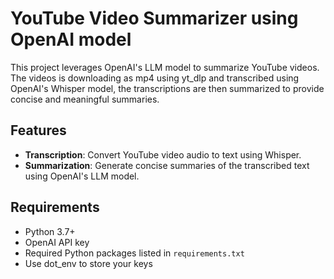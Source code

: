 # YouTube Video Summarizer using OpenAI model

This project leverages OpenAI's LLM model to summarize YouTube videos. The videos is downloading as mp4 using yt_dlp and transcribed using OpenAI's Whisper model, the transcriptions are then summarized to provide concise and meaningful summaries.

## Features

- **Transcription**: Convert YouTube video audio to text using Whisper.
- **Summarization**: Generate concise summaries of the transcribed text using OpenAI's LLM model.


## Requirements

- Python 3.7+
- OpenAI API key
- Required Python packages listed in `requirements.txt`
- Use dot_env to store your keys
